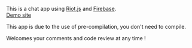 This is a chat app using [Riot.js](http://riotjs.com/) and [Firebase](https://www.firebase.com/).  
[Demo site](http://www34.atpages.jp/clown3130/riot-chat/)  

This app is due to the use of pre-compilation, you don't need to compile.


Welcomes your comments and code review at any time !
